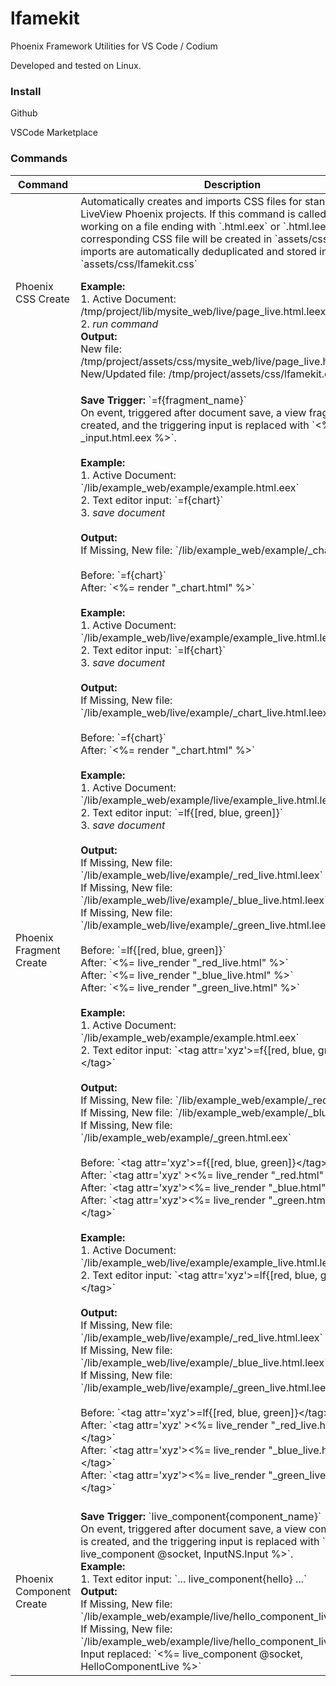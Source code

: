 # lfamekit

Phoenix Framework Utilities for VS Code / Codium

Developed and tested on Linux.

### Install

Github

VSCode Marketplace

### Commands

<table>
    <thead>
        <th>Command</th>
        <th>Description</th>
        <th>Notes</th>
    </thead>
    <tbody>
        <tr>
            <td>Phoenix CSS Create</td>
            <td>
                Automatically creates and imports CSS files for 
                standard and LiveView Phoenix projects. If this
                command is called while working on a file ending
                with `.html.eex` or `.html.leex`, a corresponding
                CSS file will be created in `assets/css/`. All
                imports are automatically deduplicated and stored
                in `assets/css/lfamekit.css`
                <br>
                <p>
                    <b>Example:</b>
                    <br>
                    1. Active Document: /tmp/project/lib/mysite_web/live/page_live.html.leex
                    <br />
                    2. <i>run command</i>
                    <br />
                    <b>Output:</b>
                    <br />
                    New file: /tmp/project/assets/css/mysite_web/live/page_live.html.leex.css
                    <br />
                    New/Updated file: /tmp/project/assets/css/lfamekit.css
                </p>
            </td>
            <td>
                <b>Note:</b> 
                <i>Video demo file is `demo.webm`.</i>
            </td>
        </tr>
        <tr>
            <td>Phoenix Fragment Create</td>
            <td>
                <b>Save Trigger:</b> `=f{fragment_name}`
                <br />
                On event, triggered after document save, a view fragment file is created,
                and the triggering input is replaced with `&lt;%= render _input.html.eex %&gt;`.
                <br />
                <br />
                <b>Example:</b>
                <br />
                1. Active Document: `/lib/example_web/example/example.html.eex`
                <br />
                2. Text editor input: `=f{chart}`
                <br />
                3. <i>save document</i>
                <br />
                <br />
                <b>Output:</b>
                <br />
                If Missing, New file: `/lib/example_web/example/_chart.html.eex`
                <br />
                <br />
                Before: `=f{chart}`
                <br />
                After: `<%= render "_chart.html" %>`
                <br />
                <br />
                <b>Example:</b>
                <br />
                1. Active Document: `/lib/example_web/live/example/example_live.html.leex`
                <br />
                2. Text editor input: `=lf{chart}`
                <br />
                3. <i>save document</i>
                <br />
                <br />
                <b>Output:</b>
                <br />
                If Missing, New file: `/lib/example_web/live/example/_chart_live.html.leex`
                <br />
                <br />
                Before: `=f{chart}`
                <br />
                After: `<%= render "_chart.html" %>`
                <br />
                <br />
                <b>Example:</b>
                <br />
                1. Active Document: `/lib/example_web/example/live/example_live.html.leex`
                <br />
                2. Text editor input: `=lf{[red, blue, green]}`
                <br />
                3. <i>save document</i>
                <br />
                <br />
                <b>Output:</b>
                <br />
                If Missing, New file: `/lib/example_web/live/example/_red_live.html.leex`
                <br />
                If Missing, New file: `/lib/example_web/live/example/_blue_live.html.leex`
                <br />
                If Missing, New file: `/lib/example_web/live/example/_green_live.html.leex`
                <br />
                <br />
                Before: `=lf{[red, blue, green]}`
                <br />
                After: `<%= live_render "_red_live.html" %>`<br />
                After: `<%= live_render "_blue_live.html" %>`<br />
                After: `<%= live_render "_green_live.html" %>`
                <br />
                <br />
                <b>Example:</b>
                <br />
                1. Active Document: `/lib/example_web/example/example.html.eex`
                <br />
                2. Text editor input: `&lt;tag attr='xyz'&gt;=f{[red, blue, green]}&lt;/tag&gt;`
                <br />
                <br />
                <b>Output:</b>
                <br />
                If Missing, New file: `/lib/example_web/example/_red.html.eex`
                <br />
                If Missing, New file: `/lib/example_web/example/_blue.html.eex`
                <br />
                If Missing, New file: `/lib/example_web/example/_green.html.eex`
                <br />
                <br />
                Before: `&lt;tag attr='xyz'&gt;=f{[red, blue, green]}&lt;/tag&gt;`
                <br />
                After: `&lt;tag attr='xyz' &gt;&lt;%= live_render "_red.html" %&gt;&lt;/tag&gt;`<br />
                After: `&lt;tag attr='xyz'&gt;&lt;%= live_render "_blue.html" %&gt;&lt;/tag&gt;`<br />
                After: `&lt;tag attr='xyz'&gt;&lt;%= live_render "_green.html" %&gt;&lt;/tag&gt;`
                <br />
                <br />
                <b>Example:</b>
                <br />
                1. Active Document: `/lib/example_web/live/example/example_live.html.leex`
                <br />
                2. Text editor input: `&lt;tag attr='xyz'&gt;=lf{[red, blue, green]}&lt;/tag&gt;`
                <br />
                <br />
                <b>Output:</b>
                <br />
                If Missing, New file: `/lib/example_web/live/example/_red_live.html.leex`
                <br />
                If Missing, New file: `/lib/example_web/live/example/_blue_live.html.leex`
                <br />
                If Missing, New file: `/lib/example_web/live/example/_green_live.html.leex`
                <br />
                <br />
                Before: `&lt;tag attr='xyz'&gt;=lf{[red, blue, green]}&lt;/tag&gt;`
                <br />
                After: `&lt;tag attr='xyz' &gt;&lt;%= live_render "_red_live.html" %&gt;&lt;/tag&gt;`<br />
                After: `&lt;tag attr='xyz'&gt;&lt;%= live_render "_blue_live.html" %&gt;&lt;/tag&gt;`<br />
                After: `&lt;tag attr='xyz'&gt;&lt;%= live_render "_green_live.html" %&gt;&lt;/tag&gt;`
                <br />
                <br />
            </td>
            <td>                
                <b>Note:</b>
                <br />
                <i>Video demo file is `demo2.webm`.</i>
                <br />
                <b>Note:</b>
                <br /> 
                <i>Video demo file is `demo3.webm`.</i>
                <br />
                <b>Note:</b>
                <br /> 
                <i>Video demo file is `demo4.webm`.</i>
                <b>Note:</b>
                <br />
                Not to be confused with `Phoenix Create Component`
            </td>
        </tr>
        <tr>
            <td>Phoenix Component Create</td>
            <td>
                <b>Save Trigger:</b> `live_component{component_name}`
                <br />
                On event, triggered after document save, a view component file is created,
                and the triggering input is replaced with `<%= live_component @socket, InputNS.Input %>`.
                <br />
                <b>Example:</b>
                <br />
                1. Text editor input: `... live_component{hello} ...`
                <br />
                <b>Output:</b>
                <br />
                If Missing, New file: `/lib/example_web/example/live/hello_component_live.html.leex`
                <br />
                If Missing, New file: `/lib/example_web/example/live/hello_component_live.ex`
                <br />
                Input replaced: `<%= live_component @socket, HelloComponentLive %>`
            </td>
            <td>                
            </td>
        </tr>
    </tbody>
</table>
